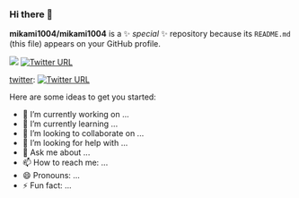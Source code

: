 ### Hi there 👋

**mikami1004/mikami1004** is a ✨ _special_ ✨ repository because its `README.md` (this file) appears on your GitHub profile.

![](https://komarev.com/ghpvc/?username=your-github-username)
[![Twitter URL][badge-url]][twitter]

[badge-url]: https://img.shields.io/twitter/url?label=%40not75743&style=social&url=https%3A%2F%2Ftwitter.com%2Fnot75743
[twitter]: [![Twitter URL][badge-url]][twitter]

[badge-url]: https://img.shields.io/twitter/url?label=%40not75743&style=social&url=https%3A%2F%2Ftwitter.com%2Fnot75743
[twitter]: https://twitter.com/R_11235

Here are some ideas to get you started:

- 🔭 I’m currently working on ...
- 🌱 I’m currently learning ...
- 👯 I’m looking to collaborate on ...
- 🤔 I’m looking for help with ...
- 💬 Ask me about ...
- 📫 How to reach me: ...
- 😄 Pronouns: ...
- ⚡ Fun fact: ...
